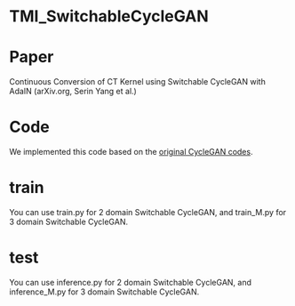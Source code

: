 # TMI_SwitchableCycleGAN

# Paper
Continuous Conversion of CT Kernel using Switchable CycleGAN with AdaIN (arXiv.org, Serin Yang et al.)

# Code
We implemented this code based on the [original CycleGAN codes][CycleGAN link].

[CycleGAN link]: https://github.com/junyanz/pytorch-CycleGAN-and-pix2pix 

# train 
You can use train.py for 2 domain Switchable CycleGAN, and train_M.py for 3 domain Switchable CycleGAN.

# test
You can use inference.py for 2 domain Switchable CycleGAN, and inference_M.py for 3 domain Switchable CycleGAN.

